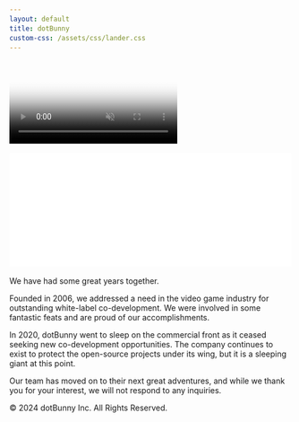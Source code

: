 ```yaml
---
layout: default
title: dotBunny
custom-css: /assets/css/lander.css
---
```

<video autoplay loop muted playsinline class="bg-video" poster="assets/videos/lander-background.jpg"><source src="/assets/videos/lander-background.mp4" type="video/mp4"></video>
<div class="lander-branding" id="header">
    <img src="assets/images/dotbunny.png" alt="dotBunny">    
</div>
<div class="lander-content">
        <p>We have had some great years together.<p>
        <p>Founded in 2006, we addressed a need in the video game industry for outstanding white-label co-development. We were involved in some fantastic feats and are proud of our accomplishments.</p>
        <p>In 2020, dotBunny went to sleep on the commercial front as it ceased seeking new co-development opportunities. The company continues to exist to protect the open-source projects under its wing, but it is a sleeping giant at this point.</p>
        <p>Our team has moved on to their next great adventures, and while we thank you for your interest, we will not respond to any inquiries.</p>
</div>
<div class="lander-footer" id="footer">&copy; 2024 dotBunny Inc. All Rights Reserved.</div>